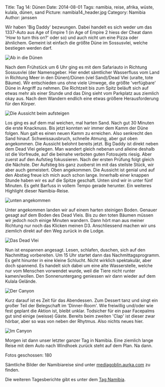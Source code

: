 Title: Tag 14: Dünen
Date: 2014-08-01
Tags: namibia, reise, afrika, wüste, kulala, dünen, sand
Picture: namibia14_header.jpg
Category: Namibia
Author: janssen

Wir haben 'Big Daddy' bezwungen. Dabei handelt es sich weder um das 1337-Auto aus Age of Empire 1 (in Age of Empire 2 hiess der Cheat dann 'How to turn this on?' oder so) und auch nicht um eine Pizza oder ähnlichem. Gemeint ist einfach die größte Düne im Sossusvlei, welche bestiegen werden darf.

![Ab in die Dünen](http://mediagoblin.aurka.com/mgoblin_media/media_entries/359/ABC4364.medium.jpg)

Nach dem Frühstück um 6 Uhr ging es mit dem Safariauto in Richtung Sossusvlei (der Namensgeber. Hier endet sämtlicher Wasserfluss vom Land in Richtung Meer in den Dünen)/Dünen (viel Sand)/Dead Vlei (uralte, tote Bäume). Wir entschieden uns ohne viele Umwege, die größte 'verfügbare' Düne in Angriff zu nehmen. Die Richtzeit bis zum Spitz beläuft sich auf etwas mehr als einer Stunde und das Ding sieht vom Parkplatz aus ziemlich okay aus. Nach dem Wandern endlich eine etwas größere Herausforderung für den Körper.

![Die Aussicht beim aufsteigen](http://mediagoblin.aurka.com/mgoblin_media/media_entries/360/ABC4390.medium.jpg)

Los ging es auf dem mal weichen, mal harten Sand. Nach gut 30 Minuten die erste Knacknuss. Bis jetzt konnten wir immer dem Kamm der Düne folgen. Nun galt es einen neuen Kamm zu erreichen. Also senkrecht den Sand hinauf. Schweissausbruch, schnelle Atmung, aber gut oben angekommen. Die Aussicht belohnt bereits jetzt. Big Daddy ist direkt neben dem Dead Vlei gelegen. Man wandert gleich nebenan und alleine deshalb ist die Vorfreude, auf die beinahe verboten guten Fotosujets riesig. Aber zuerst auf den Aufstieg fokussieren. Nach der ersten Prüfung folgt gleich die Nächste. Der Aufstieg bis ganz zuoberst im mit das steilste Stück, wir aber auch gemeistert. Oben angekommen. Die Aussicht ist genial und auf den Abstieg freue ich mich auch schon lange. Innerhalb einer knappen Stunde haben wir es auf die Spitze geschaft. Unten sind wir in unter fünf Minuten. Es geht Barfuss in vollem Tempo gerade herunter. Ein weiteres Highlight dieser Namibia-Reise.

![unten angekommen](http://mediagoblin.aurka.com/mgoblin_media/media_entries/361/ABC4443.medium.jpghttp://mediagoblin.aurka.com/mgoblin_media/media_entries/361/ABC4443.medium.jpg)

Unter angekommen landen wir auf einem harten steinigen Boden. Genauer gesagt auf dem Boden des Dead Vleis. Bis zu den toten Bäumen müssen wir jedoch noch einige Minuten wandern. Dann hört man aus meiner Richtung nur noch das Klicken meinen D3. Anschliessend machen wir uns ziemlich direkt auf den Weg zurück in die Lodge.

![Das Dead Vlei](http://mediagoblin.aurka.com/mgoblin_media/media_entries/364/ABC4477.medium.jpg)

Nun ist enspannen angesagt. Lesen, schlafen, duschen, sich auf den Nachmittag vorbereiten. Um 15 Uhr startet dann das Nachmittagsprogramm. Es geht hinunter in eine kleine Schlucht. Nicht wirklich spektakulär, aber doch spannend. Es handelt sich dabei um eine alte Wasserstelle, welche nur vom Menschen vorwendet wurde, weil die Tiere nicht runter kamen/wollen. Den Sonnenuntergang geniessen wir dann wieder auf dem Kulala Gelände.

![Der Canyon](http://mediagoblin.aurka.com/mgoblin_media/media_entries/368/ABC4487.medium.jpg)

Kurz darauf ist es Zeit für das Abendessen. Zum Dessert tanz und singt ein großer Teil der Belegschaft im 'Dinner-Room'. Wie freiwillig und/oder wie fest geplant die Aktion ist, bleibt unklar. Todsicher für ein paar Facepalms gut sind einige (weisse) Gäste. Bereits beim zweiten 'Clap' ist dieser zwar hörbar, aber so was von neben der Rhytmus. Also nichts neues hier.

![Im Canyon](http://mediagoblin.aurka.com/mgoblin_media/media_entries/365/ABC4500.medium.jpg)

Morgen ist dann unser letzter ganzer Tag in Namibia. Eine ziemlich lange Reise mit dem Auto nach Windhoek zurück steht auf dem Plan. Na dann.

Fotos geschossen: 180

Sämtliche Bilder der Namibiareise sind unter [mediagoblin.aurka.com](http://mediagoblin.aurka.com/mediagoblin/mg.fcgi/u/janssen/collection/namibia-2014/) zu finden.

Die weiteren Tagesberichte gibt es unter dem [Tag Namibia](http://blog.aurka.com/tag/namibia.html).
